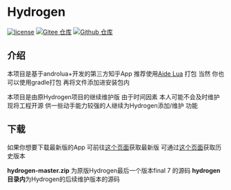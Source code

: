 # Hydrogen

[![license](https://img.shields.io/github/license/huajiqaq/Hydrogen)](LICENSE)
[![Gitee 仓库](https://img.shields.io/badge/Gitee-仓库-C71D23?logo=gitee)](https://gitee.com/huajicloud/Hydrogen)
[![Github 仓库](https://img.shields.io/badge/Github-仓库-0969DA?logo=github)](https://github.com/huajiqaq/Hydrogen)

## 介绍

本项目是基于androlua+开发的第三方知乎App 推荐使用[Aide Lua](https://gitee.com/AideLua/AideLua)  打包 当然 你也可以使用gradle打包 再将文件添加进安装包内

本项目是由原Hydrogen项目的继续维护版 由于时间因素 本人可能不会及时维护 现将工程开源 供一些动手能力较强的人继续为Hydrogen添加/维护 功能

## 下载

如果你想要下载最新版的App 可前往[这个页面](https://myhydrogen.gitee.io)获取最新版 可通过[这个页面](https://workdrive.zoho.com.cn/folder/7cehpa9a77ce2e6e641c89d0d7adf19d159c3)获取历史版本

**hydrogen-master.zip** 为原版Hydrogen最后一个版本final 7 的源码 **hydrogen目录内**为Hydrogen的后续维护版本的源码
